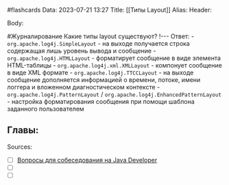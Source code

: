 #flashcards
Data: 2023-07-21 13:27
Title: [[Типы Layout]]
Alias:
Header:




Body:



#Журналирование 
Какие типы layout существуют?
!---
Ответ:
	- `org.apache.log4j.SimpleLayout` - на выходе получается строка содержащая лишь уровень вывода и сообщение
	- `org.apache.log4j.HTMLLayout` - форматирует сообщение в виде элемента HTML-таблицы
	- `org.apache.log4j.xml.XMLLayout` - компонует сообщение в виде XML формате
	- `org.apache.log4j.TTCCLayout` - на выходе сообщение дополняется информацией о времени, потоке, имени логгера и вложенном диагностическом контексте
	- `org.apache.log4j.PatternLayout` / `org.apache.log4j.EnhancedPatternLayout` - настройка форматирования сообщения при помощи шаблона заданного пользователем
<!--SR:!2023-11-03,10,250-->




Главы:
-


Sources:
- [ ] [Вопросы для собеседования на Java Developer](https://github.com/enhorse/java-interview/blob/master/README.md#%D0%9E%D0%9E%D0%9F)
- [ ] []()
- [ ] []()
